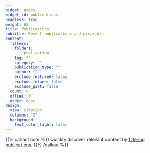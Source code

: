 ```yaml
---
widget: pages
widget_id: publications
headless: true
weight: 65
title: Publications
subtitle: Recent publications and preprints
content:
  filters:
    folders:
      - publication
    tag: ""
    category: ""
    publication_type: ""
    author: ""
    exclude_featured: false
    exclude_future: false
    exclude_past: false
  count: 0
  offset: 0
  order: desc
design:
  view: citation
  columns: "2"
  background:
    text_color_light: false
---
```


{{% callout note %}}
Quickly discover relevant content by [filtering publications](./publication/).
{{% /callout %}}
